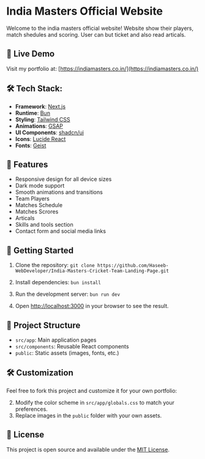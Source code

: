 # India Masters Official Website

Welcome to the india masters official website! Website show their players, match shedules and scoring. User can but ticket and also read articals. 

## 🚀 Live Demo

Visit my portfolio at: [https://indiamasters.co.in/](https://indiamasters.co.in/)

## 🛠 Tech Stack:

- **Framework**: [Next.js](https://nextjs.org/)
- **Runtime**: [Bun](https://bun.sh/)
- **Styling**: [Tailwind CSS](https://tailwindcss.com/)
- **Animations**: [GSAP](https://greensock.com/gsap/)
- **UI Components**: [shadcn/ui](https://ui.shadcn.com/)
- **Icons**: [Lucide React](https://lucide.dev/)
- **Fonts**: [Geist](https://vercel.com/font)

## 🌟 Features

- Responsive design for all device sizes
- Dark mode support
- Smooth animations and transitions
- Team Players
- Matches Schedule
- Matches Scrores
- Articals
- Skills and tools section
- Contact form and social media links

## 🚀 Getting Started

1. Clone the repository:   ```
   git clone https://github.com/Haseeb-WebDeveloper/India-Masters-Cricket-Team-Landing-Page.git   ```

2. Install dependencies:   ```
   bun install   ```

3. Run the development server:   ```
   bun run dev   ```

4. Open [http://localhost:3000](http://localhost:3000) in your browser to see the result.

## 📁 Project Structure

- `src/app`: Main application pages
- `src/components`: Reusable React components
- `public`: Static assets (images, fonts, etc.)

## 🛠 Customization

Feel free to fork this project and customize it for your own portfolio:

2. Modify the color scheme in `src/app/globals.css` to match your preferences.
3. Replace images in the `public` folder with your own assets.

## 📄 License

This project is open source and available under the [MIT License](LICENSE).

